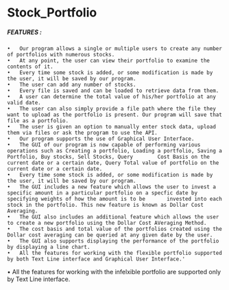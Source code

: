 # Stock_Portfolio

##### FEATURES :

	•	Our program allows a single or multiple users to create any number of portfolios with numerous stocks.
	•	At any point, the user can view their portfolio to examine the contents of it.
	•	Every time some stock is added, or some modification is made by the user, it will be saved by our program.
	•	The user can add any number of stocks.
	•	Every file is saved and can be loaded to retrieve data from them.
	•	A user can determine the total value of his/her portfolio at any valid date.
	•	The user can also simply provide a file path where the file they want to upload as the portfolio is present. Our program will save that file as a portfolio.
	•	The user is given an option to manually enter stock data, upload them via files or ask the program to use the API.
	•	Our program supports the use of Graphical User Interface.
	•	The GUI of our program is now capable of performing various operations such as Creating a portfolio, Loading a portfolio, Saving a Portfolio, Buy stocks, Sell Stocks, Query 		Cost Basis on the current date or a certain date, Query Total value of portfolio on the current date or a certain date.
	•	Every time some stock is added, or some modification is made by the user, it will be saved by our program.
	•	The GUI includes a new feature which allows the user to invest a specific amount in a particular portfolio on a specfic date by specifying weights of how the amount is to be 		invested into each stock in the portfolio. This new feature is known as Dollar Cost Averaging.
	•	The GUI also includes an additional feature which allows the user to create a new portfolio using the Dollar Cost AVeraging Method.
	•	The cost basis and total value of the portfolios created using the Dollar cost averaging can be queried at any given date by the user.
	•	The GUI also supports displaying the performance of the portfolio by displaying a line chart.
	•	All the features for working with the flexible portfolio supported by both Text Line interface and Graphical User Interface.'
  •	All the features for working with the infelxible portfolio are supported only by Text Line interface.
 
